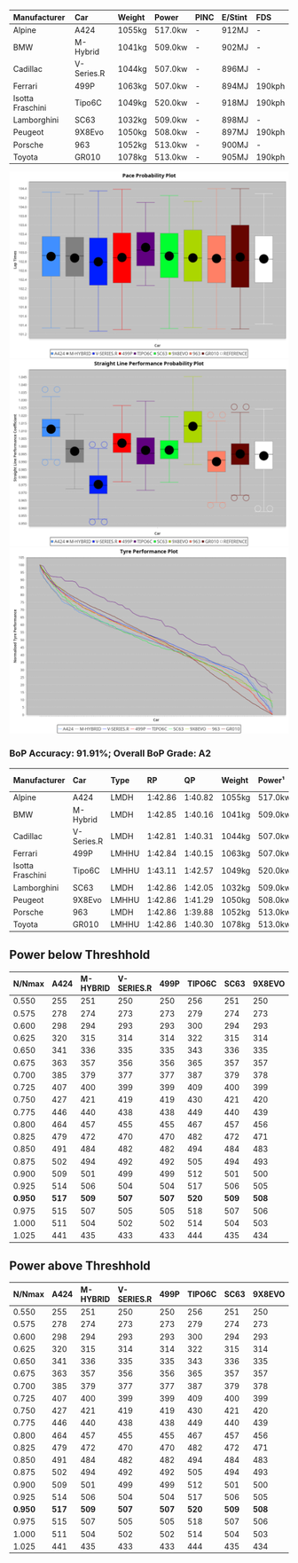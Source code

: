 | Manufacturer     | Car        | Weight | Power   | PINC    | E/Stint | FDS     |
|:-|:-|:-|:-|:-|:-|:-|
| Alpine           | A424       | 1055kg | 517.0kw |    -    | 912MJ   |    -    |
| BMW              | M-Hybrid   | 1041kg | 509.0kw |    -    | 902MJ   |    -    |
| Cadillac         | V-Series.R | 1044kg | 507.0kw |    -    | 896MJ   |    -    |
| Ferrari          | 499P       | 1063kg | 507.0kw |    -    | 894MJ   | 190kph  |
| Isotta Fraschini | Tipo6C     | 1049kg | 520.0kw |    -    | 918MJ   | 190kph  |
| Lamborghini      | SC63       | 1032kg | 509.0kw |    -    | 898MJ   |    -    |
| Peugeot          | 9X8Evo     | 1050kg | 508.0kw |    -    | 897MJ   | 190kph  |
| Porsche          | 963        | 1052kg | 513.0kw |    -    | 900MJ   |    -    |
| Toyota           | GR010      | 1078kg | 513.0kw |    -    | 905MJ   | 190kph  |

![PACECHART](./IMG/ACOMETHOD.png)
![STRAIGHTLINEPERFORMANCECHART](./IMG/ACOMETHOD_sp.png)
![TYREPERFORMANCECHART](./IMG/ACOMETHOD_tw.png)

### BoP Accuracy: 91.91%; Overall BoP Grade: A2
| Manufacturer     | Car        | Type  | RP      | QP      | Weight | Power¹  | Threshhold | PINC    | Power²   | E/Stint | AVG Vmax  | FDS     | RDLC | L/Stint | BOP-Grade | Model Accuracy | Model Points | Match%  | SimDiff |
|:-|:-|:-|:-|:-|:-|:-|:-|:-|:-|:-|:-|:-|:-|:-|:-|:-|:-|:-|:-|
| Alpine           | A424       | LMDH  | 1:42.86 | 1:40.82 | 1055kg | 517.0kw | 210.0kph   |    -    | 517.00kw |  912MJ  | 299.93kph |    -    | 0.99 | 33      | ~A1       | 100.00%        | 635          | 98.75%  | ±0.09s  |
| BMW              | M-Hybrid   | LMDH  | 1:42.85 | 1:40.16 | 1041kg | 509.0kw | 210.0kph   |    -    | 509.00kw |  902MJ  | 297.65kph |    -    | 1.01 | 33      | ~A1       | 100.00%        | 1696         | 98.87%  | ±0.06s  |
| Cadillac         | V-Series.R | LMDH  | 1:42.81 | 1:40.31 | 1044kg | 507.0kw | 210.0kph   |    -    | 507.00kw |  896MJ  | 293.01kph |    -    | 1.02 | 33      | ~A1       | 88.64%         | 2076         | 100.00% | ±0.24s  |
| Ferrari          | 499P       | LMHHU | 1:42.84 | 1:40.15 | 1063kg | 507.0kw | 210.0kph   |    -    | 507.00kw |  894MJ  | 296.89kph | 190kph  | 1.03 | 33      | ~A1       | 91.94%         | 2476         | 100.00% | ±0.06s  |
| Isotta Fraschini | Tipo6C     | LMHHU | 1:43.11 | 1:42.57 | 1049kg | 520.0kw | 210.0kph   |    -    | 520.00kw |  918MJ  | 298.60kph | 190kph  | 1.06 | 33      | +Ω1       | 100.00%        | 66           | 47.37%  | ±0.05s  |
| Lamborghini      | SC63       | LMDH  | 1:42.86 | 1:42.05 | 1032kg | 509.0kw | 210.0kph   |    -    | 509.00kw |  898MJ  | 298.31kph |    -    | 1.05 | 33      | ~A1       | 100.00%        | 504          | 98.31%  | ±0.33s  |
| Peugeot          | 9X8Evo     | LMHHU | 1:42.86 | 1:41.29 | 1050kg | 508.0kw | 210.0kph   |    -    | 508.00kw |  897MJ  | 299.51kph | 190kph  | 1.00 | 33      | +B2       | 100.00%        | 249          | 83.93%  | #       |
| Porsche          | 963        | LMDH  | 1:42.86 | 1:39.88 | 1052kg | 513.0kw | 210.0kph   |    -    | 513.00kw |  900MJ  | 296.14kph |    -    | 1.00 | 33      | ~A1       | 90.40%         | 5633         | 100.00% | ±0.26s  |
| Toyota           | GR010      | LMHHU | 1:42.86 | 1:40.30 | 1078kg | 513.0kw | 210.0kph   |    -    | 513.00kw |  905MJ  | 295.52kph | 190kph  | 1.01 | 33      | ~A1       | 90.11%         | 3235         | 100.00% | ±0.22s  |

## Power below Threshhold
| N/Nmax    | A424    | M-HYBRID | V-SERIES.R | 499P    | TIPO6C  | SC63    | 9X8EVO  | 963     | GR010   |
|:-|:-|:-|:-|:-|:-|:-|:-|:-|:-|
|  0.550    |  255    |  251     |  250       |  250    |  256    |  251    |  250    |  253    |  253    |
|  0.575    |  278    |  274     |  273       |  273    |  279    |  274    |  273    |  276    |  276    |
|  0.600    |  298    |  294     |  293       |  293    |  300    |  294    |  293    |  296    |  296    |
|  0.625    |  320    |  315     |  314       |  314    |  322    |  315    |  314    |  317    |  317    |
|  0.650    |  341    |  336     |  335       |  335    |  343    |  336    |  335    |  338    |  338    |
|  0.675    |  363    |  357     |  356       |  356    |  365    |  357    |  357    |  360    |  360    |
|  0.700    |  385    |  379     |  377       |  377    |  387    |  379    |  378    |  382    |  382    |
|  0.725    |  407    |  400     |  399       |  399    |  409    |  400    |  399    |  403    |  403    |
|  0.750    |  427    |  421     |  419       |  419    |  430    |  421    |  420    |  424    |  424    |
|  0.775    |  446    |  440     |  438       |  438    |  449    |  440    |  439    |  443    |  443    |
|  0.800    |  464    |  457     |  455       |  455    |  467    |  457    |  456    |  461    |  461    |
|  0.825    |  479    |  472     |  470       |  470    |  482    |  472    |  471    |  476    |  476    |
|  0.850    |  491    |  484     |  482       |  482    |  494    |  484    |  483    |  487    |  487    |
|  0.875    |  502    |  494     |  492       |  492    |  505    |  494    |  493    |  498    |  498    |
|  0.900    |  509    |  501     |  499       |  499    |  512    |  501    |  500    |  505    |  505    |
|  0.925    |  514    |  506     |  504       |  504    |  517    |  506    |  505    |  510    |  510    |
| **0.950** | **517** | **509**  | **507**    | **507** | **520** | **509** | **508** | **513** | **513** |
|  0.975    |  515    |  507     |  505       |  505    |  518    |  507    |  506    |  511    |  511    |
|  1.000    |  511    |  504     |  502       |  502    |  514    |  504    |  503    |  507    |  507    |
|  1.025    |  441    |  435     |  433       |  433    |  444    |  435    |  434    |  438    |  438    |

## Power above Threshhold
| N/Nmax    | A424    | M-HYBRID | V-SERIES.R | 499P    | TIPO6C  | SC63    | 9X8EVO  | 963     | GR010   |
|:-|:-|:-|:-|:-|:-|:-|:-|:-|:-|
|  0.550    |  255    |  251     |  250       |  250    |  256    |  251    |  250    |  253    |  253    |
|  0.575    |  278    |  274     |  273       |  273    |  279    |  274    |  273    |  276    |  276    |
|  0.600    |  298    |  294     |  293       |  293    |  300    |  294    |  293    |  296    |  296    |
|  0.625    |  320    |  315     |  314       |  314    |  322    |  315    |  314    |  317    |  317    |
|  0.650    |  341    |  336     |  335       |  335    |  343    |  336    |  335    |  338    |  338    |
|  0.675    |  363    |  357     |  356       |  356    |  365    |  357    |  357    |  360    |  360    |
|  0.700    |  385    |  379     |  377       |  377    |  387    |  379    |  378    |  382    |  382    |
|  0.725    |  407    |  400     |  399       |  399    |  409    |  400    |  399    |  403    |  403    |
|  0.750    |  427    |  421     |  419       |  419    |  430    |  421    |  420    |  424    |  424    |
|  0.775    |  446    |  440     |  438       |  438    |  449    |  440    |  439    |  443    |  443    |
|  0.800    |  464    |  457     |  455       |  455    |  467    |  457    |  456    |  461    |  461    |
|  0.825    |  479    |  472     |  470       |  470    |  482    |  472    |  471    |  476    |  476    |
|  0.850    |  491    |  484     |  482       |  482    |  494    |  484    |  483    |  487    |  487    |
|  0.875    |  502    |  494     |  492       |  492    |  505    |  494    |  493    |  498    |  498    |
|  0.900    |  509    |  501     |  499       |  499    |  512    |  501    |  500    |  505    |  505    |
|  0.925    |  514    |  506     |  504       |  504    |  517    |  506    |  505    |  510    |  510    |
| **0.950** | **517** | **509**  | **507**    | **507** | **520** | **509** | **508** | **513** | **513** |
|  0.975    |  515    |  507     |  505       |  505    |  518    |  507    |  506    |  511    |  511    |
|  1.000    |  511    |  504     |  502       |  502    |  514    |  504    |  503    |  507    |  507    |
|  1.025    |  441    |  435     |  433       |  433    |  444    |  435    |  434    |  438    |  438    |
